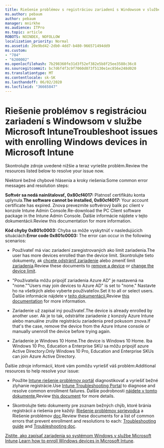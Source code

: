 ```yaml
---
title: Riešenie problémov s registráciou zariadení s Windowsom v službe Microsoft Intune
ms.author: pebaum
author: pebaum
manager: mnirkhe
ms.audience: ITPro
ms.topic: article
ROBOTS: NOINDEX, NOFOLLOW
localization_priority: Normal
ms.assetid: 20e9bd42-2db0-4dd7-b480-966571494dd9
ms.custom:
- "784"
- "6200002"
ms.openlocfilehash: 7b298360fe31d3f52ef382e5b8f25ee3588c36c8
ms.sourcegitcommit: bc7d6f4f3c9f7060d073f5130e1ec856e248d020
ms.translationtype: MT
ms.contentlocale: sk-SK
ms.lasthandoff: 06/02/2020
ms.locfileid: "36665847"
---
```

# <a name="troubleshoot-issues-with-enrolling-windows-devices-in-microsoft-intune"></a><span data-ttu-id="3d629-102">Riešenie problémov s registráciou zariadení s Windowsom v službe Microsoft Intune</span><span class="sxs-lookup"><span data-stu-id="3d629-102">Troubleshoot issues with enrolling Windows devices in Microsoft Intune</span></span>

<span data-ttu-id="3d629-103">Skontrolujte zdroje uvedené nižšie a teraz vyriešte problém.</span><span class="sxs-lookup"><span data-stu-id="3d629-103">Review the resources listed below to resolve your issue now.</span></span>
  
<span data-ttu-id="3d629-104">Niektoré bežné chybové hlásenia a kroky riešenia:</span><span class="sxs-lookup"><span data-stu-id="3d629-104">Some common error messages and resolution steps:</span></span>
  
 <span data-ttu-id="3d629-105">**Softvér sa nedá nainštalovať, 0x80cf4017:** Platnosť certifikátu konta uplynula.</span><span class="sxs-lookup"><span data-stu-id="3d629-105">**The software cannot be installed, 0x80cf4017:** Your account certificate has expired.</span></span> <span data-ttu-id="3d629-106">Znova prevezmite softvérový balík pc client v konzole Intune Admin Console.</span><span class="sxs-lookup"><span data-stu-id="3d629-106">Re-download the PC Client software package in the Intune Admin Console.</span></span> <span data-ttu-id="3d629-107">Ďalšie informácie nájdete v tejto dokumentácii.</span><span class="sxs-lookup"><span data-stu-id="3d629-107">Review this documentation for more information.</span></span>
  
 <span data-ttu-id="3d629-108">**Kód chyby 0x801c0003:** Chyba sa môže vyskytnúť v nasledujúcich situáciách:</span><span class="sxs-lookup"><span data-stu-id="3d629-108">**Error code 0x801c0003:** The error can occur in the following scenarios:</span></span>
  
-  <span data-ttu-id="3d629-109">Používateľ má viac zariadení zaregistrovaných ako limit zariadenia.</span><span class="sxs-lookup"><span data-stu-id="3d629-109">The user has more devices enrolled than the device limit.</span></span> <span data-ttu-id="3d629-110">Skontrolujte tieto dokumenty, ak [chcete odstrániť zariadenie](https://docs.microsoft.com/intune/devices-wipe) alebo zmeniť limit [zariadenia](https://docs.microsoft.com/intune/enrollment-restrictions-set#set-device-limit-restrictions).</span><span class="sxs-lookup"><span data-stu-id="3d629-110">Review these documents to [remove a device](https://docs.microsoft.com/intune/devices-wipe) or [change the device limit](https://docs.microsoft.com/intune/enrollment-restrictions-set#set-device-limit-restrictions).</span></span>

-  <span data-ttu-id="3d629-111">"Používatelia môžu pripojiť zariadenia Azure AD" je nastavená na "none."</span><span class="sxs-lookup"><span data-stu-id="3d629-111">"Users may join devices to Azure AD" is set to "none."</span></span> <span data-ttu-id="3d629-112">Nastavte ho na všetkých alebo vyberte používateľov.</span><span class="sxs-lookup"><span data-stu-id="3d629-112">Set it to all or select users.</span></span> <span data-ttu-id="3d629-113">Ďalšie informácie nájdete v [tejto dokumentácii.](https://docs.microsoft.com/azure/active-directory/device-management-azure-portal#configure-device-settings)</span><span class="sxs-lookup"><span data-stu-id="3d629-113">Review [this documentation](https://docs.microsoft.com/azure/active-directory/device-management-azure-portal#configure-device-settings) for more information.</span></span>

-  <span data-ttu-id="3d629-114">Zariadenie už zapísal iný používateľ.</span><span class="sxs-lookup"><span data-stu-id="3d629-114">The device is already enrolled by another user.</span></span> <span data-ttu-id="3d629-115">Ak je to tak, odstráňte zariadenie z konzoly Azure Intune alebo manuálne zrušte registráciu zariadenia pred pokusom znova.</span><span class="sxs-lookup"><span data-stu-id="3d629-115">If that's the case, remove the device from the Azure Intune console or manually unenroll the device before trying again.</span></span>

-  <span data-ttu-id="3d629-116">Zariadenie je Windows 10 Home.</span><span class="sxs-lookup"><span data-stu-id="3d629-116">The device is Windows 10 Home.</span></span> <span data-ttu-id="3d629-117">Iba Windows 10 Pro, Education a Enterprise SKU sa môžu pripojiť azure Active Directory.</span><span class="sxs-lookup"><span data-stu-id="3d629-117">Only Windows 10 Pro, Education and Enterprise SKUs can join Azure Active Directory.</span></span>

<span data-ttu-id="3d629-118">Ďalšie zdroje informácií, ktoré vám pomôžu vyriešiť váš problém:</span><span class="sxs-lookup"><span data-stu-id="3d629-118">Additional resources to help resolve your issue:</span></span>
  
-  <span data-ttu-id="3d629-119">Použite [Intune riešenie problémov portál](https://devicemanagement.microsoft.com/#blade/Microsoft_Intune_DeviceSettings/TroubleshootBlade) diagnostikovať a vyriešiť bežné zlyhanie registrácie.</span><span class="sxs-lookup"><span data-stu-id="3d629-119">Use [Intune Troubleshooting Portal](https://devicemanagement.microsoft.com/#blade/Microsoft_Intune_DeviceSettings/TroubleshootBlade) to diagnose and resolve common enrollment failures.</span></span> <span data-ttu-id="3d629-120">Ďalšie podrobnosti [nájdete v tomto dokumente.](https://docs.microsoft.com/intune/help-desk-operators)</span><span class="sxs-lookup"><span data-stu-id="3d629-120">Review [this document](https://docs.microsoft.com/intune/help-desk-operators) for more details.</span></span>

-  <span data-ttu-id="3d629-121">Skontrolujte tieto dokumenty pre zoznam bežných chýb, ktoré bránia registrácii a riešenia pre každý: [Riešenie problémov sprievodca](https://support.microsoft.com/help/4089533/troubleshooting-windows-device-enrollment-problems-in-microsoft-intune) a Riešenie problémov [doc](https://docs.microsoft.com/intune-classic/troubleshoot/troubleshoot-device-enrollment-in-intune).</span><span class="sxs-lookup"><span data-stu-id="3d629-121">Review these documents for a list of common errors that prevent enrollment and resolutions to each: [Troubleshooting guide](https://support.microsoft.com/help/4089533/troubleshooting-windows-device-enrollment-problems-in-microsoft-intune) and [Troubleshooting doc](https://docs.microsoft.com/intune-classic/troubleshoot/troubleshoot-device-enrollment-in-intune).</span></span>

<span data-ttu-id="3d629-122">[Zistite, ako zapísať zariadenia so systémom Windows v službe Microsoft Intune](https://docs.microsoft.com/intune/windows-enroll).</span><span class="sxs-lookup"><span data-stu-id="3d629-122">[Learn how to enroll Windows devices in Microsoft Intune](https://docs.microsoft.com/intune/windows-enroll).</span></span>
